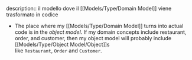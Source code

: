 description:: il modello dove il [[Models/Type/Domain Model]] viene trasformato in codice

- The place where my [[Models/Type/Domain Model]] turns into actual code is in the *object model*. If my domain concepts include restaurant, order, and customer, then my object model will probably include [[Models/Type/Object Model/Object]]s like `Restaurant`, `Order` and `Customer`.
